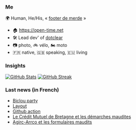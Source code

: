 ### Me

🌍 Human, He/His, « [footer de merde](https://open-time.net/post/2013/07/17/La-veritable-histoire-du-Footer-de-merde-) » 
* 🏠 https://open-time.net 
* 🛠️ Lead dev' of [dotclear](https://git.dotclear.org/dev/dotclear)
* 📷 photo, 🚲 vélo, 🏍️ moto 
* 🇫🇷 native, 🇬🇧 speaking, 🇪🇺 living

### Insights

[![GitHub Stats](https://github-readme-stats.vercel.app/api?username=franck-paul)](https://github.com/franck-paul)
[![GitHub Streak](https://github-readme-streak-stats.herokuapp.com?user=franck-paul)](https://git.io/streak-stats)

### Last news (in French)

<!-- BLOG-POST-LIST:START -->
- [Biclou party](https://open-time.net/post/2023/05/16/Biclou-party)
- [Layout](https://open-time.net/post/2023/05/15/Layout)
- [Github action](https://open-time.net/post/2023/05/14/Github-action)
- [Le Crédit Mutuel de Bretagne et les démarches maudites](https://open-time.net/post/2023/05/13/Le-Credit-Mutuel-de-Bretagne-et-les-demarches-maudites)
- [Agirc-Arrco et les formulaires maudits](https://open-time.net/post/2023/05/12/Agirc-Arrco-et-les-formulaires-maudits)
<!-- BLOG-POST-LIST:END -->

